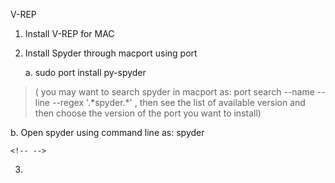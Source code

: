 V-REP

1.  Install V-REP for MAC

2.  Install Spyder through macport using port

    a.  sudo port install py-spyder

> ( you may want to search spyder in macport as: port search \--name
> \--line \--regex '.\*spyder.\*' , then see the list of available
> version and then choose the version of the port you want to install)

b.  Open spyder using command line as: spyder

```{=html}
<!-- -->
```
3.  
